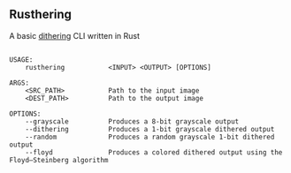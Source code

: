 ## Rusthering

A basic [dithering](https://en.wikipedia.org/wiki/Floyd%E2%80%93Steinberg_dithering) CLI written in Rust

```console

USAGE:
    rusthering           <INPUT> <OUTPUT> [OPTIONS] 

ARGS:
    <SRC_PATH>           Path to the input image
    <DEST_PATH>          Path to the output image

OPTIONS:
    --grayscale          Produces a 8-bit grayscale output
    --dithering          Produces a 1-bit grayscale dithered output
    --random             Produces a random grayscale 1-bit dithered output
    --floyd              Produces a colored dithered output using the Floyd–Steinberg algorithm

```
